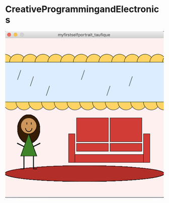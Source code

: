 # CreativeProgrammingandElectronics
![](/July%208/Screen%20Shot%202020-07-07%20at%203.58.01%20PM.png)
